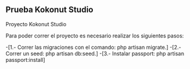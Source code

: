 

## Prueba Kokonut Studio

Proyecto Kokonut Studio

Para poder correr el proyecto es necesario realizar los siguientes pasos:

-[1.- Correr las migraciones con el comando: php artisan migrate.]
-[2.- Correr un seed: php artisan db:seed.]
-[3.- Instalar passport: php artisan passport:install]

